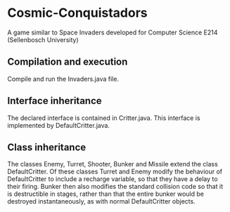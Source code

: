 # Cosmic-Conquistadors
A game similar to Space Invaders developed for Computer Science E214 (Sellenbosch University)

## Compilation and execution
Compile and run the Invaders.java file.

## Interface inheritance
The declared interface is contained in Critter.java. This interface is implemented by DefaultCritter.java.

## Class inheritance
The classes Enemy, Turret, Shooter, Bunker and Missile extend the class DefaultCritter. Of these classes Turret and Enemy modify the behaviour of DefaultCritter to include a recharge variable, so that they have a delay to their firing. Bunker then also modifies the standard collision code so that it is destructible in stages, rather than that the entire bunker would be destroyed instantaneously, as with normal DefaultCritter objects.
